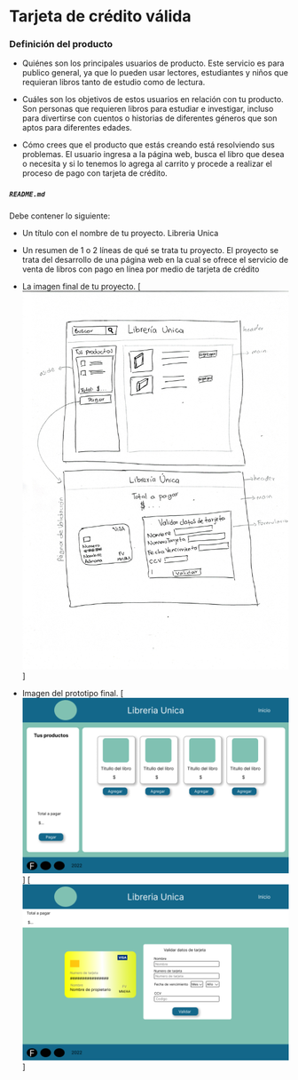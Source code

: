 # Tarjeta de crédito válida

### Definición del producto

* Quiénes son los principales usuarios de producto.
Este servicio es para publico general, ya que lo pueden usar lectores, estudiantes y niños que requieran libros tanto de estudio como de lectura.

* Cuáles son los objetivos de estos usuarios en relación con tu producto.
Son personas que requieren libros para estudiar e investigar, incluso para divertirse con cuentos o historias de diferentes géneros que son aptos para diferentes edades.

* Cómo crees que el producto que estás creando está resolviendo sus problemas.
El usuario ingresa a la página web, busca el libro que desea o necesita y si lo tenemos lo agrega al carrito y procede a realizar el proceso de pago con tarjeta de crédito.

##### `README.md`

Debe contener lo siguiente:

* Un título con el nombre de tu proyecto.
Libreria Unica

* Un resumen de 1 o 2 líneas de qué se trata tu proyecto.
El proyecto se trata del desarrollo de una página web en la cual se ofrece el servicio de venta de libros con pago en línea por medio de tarjeta de crédito

* La imagen final de tu proyecto.
[![boceto](/imagenes/boceto%20proyecto1.png)]

* Imagen del prototipo final.
[![boceto](/imagenes/pagInicioo.png)]
[![boceto](/imagenes/pagPago.png)]

